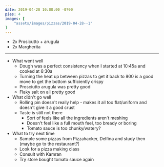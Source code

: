 ```yaml
---
date: 2019-04-28 10:00:00 -0700
pies: 4
images: [
    "assets/images/pizzas/2019-04-28--1"
]
---
```

- 2x Prosicutto + arugula
- 2x Margherita

---

- What went well
    - Dough was a perfect consistency when I started at 10:45a and cooked at 6:30a
    - Turning the heat up between pizzas to get it back to 800 is a good move to get the bottom sufficiently crispy
    - Prosciutto arugula was pretty good
    - Flaky salt on all pretty good
- What didn't go well
    - Rolling pin doesn't really help - makes it all too flat/uniform and doesn't give it a good crust
    - Taste is still not there
        - Sort of feels like all the ingredients aren't meshing
        - Doesn't feel like a full mouth feel, too bready or boring
        - Tomato sauce is too chunky/watery?
- What to try next time
    - Sample some pizzas from Pizzahacker, Delfina and study then (maybe go to the restaurant?)
    - Look for a pizza making class
    - Consult with Kamran
    - Try store bought tomato sauce again
